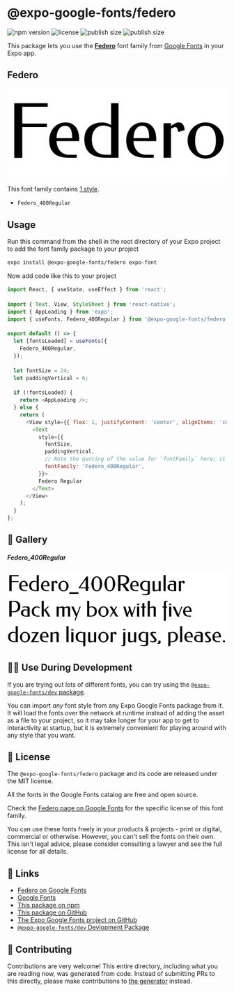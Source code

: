 # @expo-google-fonts/federo

![npm version](https://flat.badgen.net/npm/v/@expo-google-fonts/federo)
![license](https://flat.badgen.net/github/license/expo/google-fonts)
![publish size](https://flat.badgen.net/packagephobia/install/@expo-google-fonts/federo)
![publish size](https://flat.badgen.net/packagephobia/publish/@expo-google-fonts/federo)

This package lets you use the [**Federo**](https://fonts.google.com/specimen/Federo) font family from [Google Fonts](https://fonts.google.com/) in your Expo app.

## Federo

![Federo](./font-family.png)

This font family contains [1 style](#-gallery).

- `Federo_400Regular`

## Usage

Run this command from the shell in the root directory of your Expo project to add the font family package to your project
```sh
expo install @expo-google-fonts/federo expo-font
```

Now add code like this to your project
```js
import React, { useState, useEffect } from 'react';

import { Text, View, StyleSheet } from 'react-native';
import { AppLoading } from 'expo';
import { useFonts, Federo_400Regular } from '@expo-google-fonts/federo';

export default () => {
  let [fontsLoaded] = useFonts({
    Federo_400Regular,
  });

  let fontSize = 24;
  let paddingVertical = 6;

  if (!fontsLoaded) {
    return <AppLoading />;
  } else {
    return (
      <View style={{ flex: 1, justifyContent: 'center', alignItems: 'center' }}>
        <Text
          style={{
            fontSize,
            paddingVertical,
            // Note the quoting of the value for `fontFamily` here; it expects a string!
            fontFamily: 'Federo_400Regular',
          }}>
          Federo Regular
        </Text>
      </View>
    );
  }
};

```

## 🔡 Gallery

##### Federo_400Regular
![Federo_400Regular](./Federo_400Regular.ttf.png)


## 👩‍💻 Use During Development

If you are trying out lots of different fonts, you can try using the [`@expo-google-fonts/dev` package](https://github.com/expo/google-fonts/tree/master/font-packages/dev#readme).

You can import *any* font style from any Expo Google Fonts package from it. It will load the fonts
over the network at runtime instead of adding the asset as a file to your project, so it may take longer
for your app to get to interactivity at startup, but it is extremely convenient
for playing around with any style that you want.

## 📖 License

The `@expo-google-fonts/federo` package and its code are released under the MIT license.

All the fonts in the Google Fonts catalog are free and open source.

Check the [Federo page on Google Fonts](https://fonts.google.com/specimen/Federo) for the specific license of this font family.

You can use these fonts freely in your products & projects - print or digital, commercial or otherwise. However, you can't sell the fonts on their own. This isn't legal advice, please consider consulting a lawyer and see the full license for all details.

## 🔗 Links

- [Federo on Google Fonts](https://fonts.google.com/specimen/Federo)
- [Google Fonts](https://fonts.google.com/)
- [This package on npm](https://www.npmjs.com/package/@expo-google-fonts/federo)
- [This package on GitHub](https://github.com/expo/google-fonts/tree/master/font-packages/federo)
- [The Expo Google Fonts project on GitHub](https://github.com/expo/google-fonts)
- [`@expo-google-fonts/dev` Devlopment Package](https://github.com/expo/google-fonts/tree/master/font-packages/dev)

## 🤝 Contributing

Contributions are very welcome! This entire directory, including what you are reading now, was generated from code. Instead of submitting PRs to this directly, please make contributions to [the generator](https://github.com/expo/google-fonts/tree/master/packages/generator) instead.
